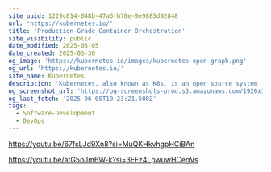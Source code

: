 ```yaml
---
site_uuid: 1229c014-048b-47a6-b70e-9e9885d92848
url: 'https://kubernetes.io/'
title: 'Production-Grade Container Orchestration'
site_visibility: public
date_modified: 2025-06-05
date_created: 2025-03-30
og_image: 'https://kubernetes.io/images/kubernetes-open-graph.png'
og_url: 'https://kubernetes.io/'
site_name: Kubernetes
description: 'Kubernetes, also known as K8s, is an open source system for automating deployment, scaling, and management of containerized applications. It groups containers that make up an application into logical units for easy management and discovery. Kubernetes builds upon 15 years of experience of running production workloads at Google, combined with best-of-breed ideas and practices from the community. Planet Scale Designed on the same principles that allow Google to run billions of containers a week, Kubernetes can scale without increasing your operations team.'
og_screenshot_url: 'https://og-screenshots-prod.s3.amazonaws.com/1920x1080/80/false/3a9e2d32e7964c66862b317f5e7dc493ecad69adb0554516ce057734ec40cefa.jpeg'
og_last_fetch: '2025-06-05T19:23:21.508Z'
tags:
  - Software-Development
  - DevOps
---
```


https://youtu.be/67fsLJd9Xn8?si=MuQKHkvhgpHCiBAn

https://youtu.be/atG5oJm6W-k?si=3EFz4LpwuwHCegVs